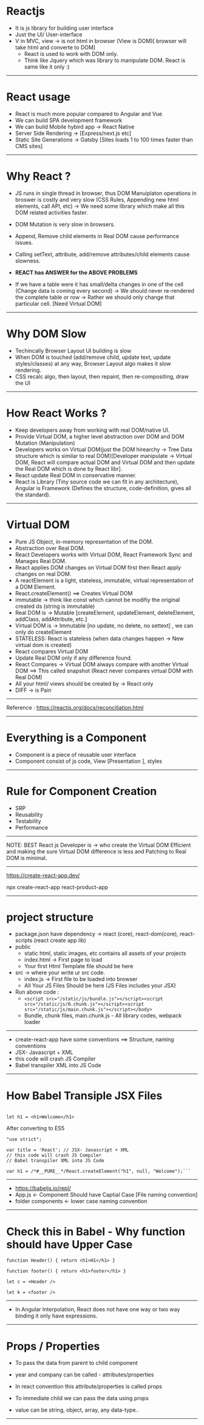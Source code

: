 # Reactjs

- It is js library for building user interface
- Just the UI/ User-interface
- V in MVC, view -> is not html in browser (View is DOM)[ browser will take html and converte to DOM]
  - React is used to work with DOM only.
  - Think like Jquery which was library to manipulate DOM. React is same like it only :)

---

# React usage

- React is much more popular compared to Angular and Vue
- We can build SPA development framework
- We can build Mobile hybird app -> React Native
- Server Side Rendering -> [Express/next.js etc]
- Static Site Generations -> Gatsby [Sites loads 1 to 100 times faster than CMS sites]

---

# Why React ?

- JS runs in single thread in browser, thus DOM Manuiplaton operations in broswer is costly and very slow (CSS Rules, Appending new html elements, call API, etc) -> We need some library which make all this DOM related activities faster.
- DOM Mutation is very slow in browsers.
- Append, Remove child elements in Real DOM cause performance issues.
- Calling setText, attribute, add/remove attributes/child elements cause slowness.
- **REACT has ANSWER for the ABOVE PROBLEMS**

- If we have a table were it has small/delta changes in one of the cell (Change data is coming every second) -> We should never re-rendered the complete table or row -> Rather we should only change that particular cell. [Need Virtual DOM]

---

# Why DOM Slow

- Techincally Browser Layout UI building is slow
- When DOM is touched (add/remove child, update text, update styles/classes) at any way, Browser Layout algo makes it slow rendering.
- CSS recalc algo, then layout, then repaint, then re-compositing, draw the UI

---

# How React Works ?

- Keep developers away from working with real DOM/native UI.
- Provide Virtual DOM, a higher level abstraction over DOM and DOM Mutation (Manipulation)
- Developers works on Virtual DOM(just the DOM hirearchy -> Tree Data structure which is similar to real DOM)[Developer manipulate -> Virtual DOM, React will compare actual DOM and Virtual DOM and then update the Real DOM which is done by React libr].
- React update Real DOM in conservative manner.
- React is Library (Tiny source code we can fit in any architecture), Angular is Framework (Defines the structure, code-definition, gives all the standard).

---

# Virtual DOM

- Pure JS Object, in-memory representation of the DOM.
- Abstraction over Real DOM.
- React Developers works with Virtual DOM, React Framework Sync and Manages Real DOM.
- React applies DOM changes on Virtual DOM first then React apply changes on real DOM.
- A reactElement is a light, stateless, immutable, virtual representation of a DOM Element.
- React.createElement() ==> Creates Virtual DOM
- immutable -> think like const which cannot be modifiy the original created ds (string is immutable)
- Real DOM is -> Mutable [createElement, updateElement, deleteElement, addClass, addAttribute, etc.]
- Virtual DOM is -> Immutable [no update, no delete, no settext] , we can only do createElement
- STATELESS: React is stateless (when data changes happen -> New virtual dom is created)
- React compares Virtual DOM
- Update Real DOM only if any difference found.
- React Compares -> Virtual DOM always compare with another Virtual DOM ==> This called snapshot (React never compares virtual DOM with Real DOM)
- All your html/ views should be created by -> React only
- DIFF -> is Pain

---

Reference : https://reactjs.org/docs/reconciliation.html

---

# Everything is a Component

- Component is a piece of reusable user interface
- Component consist of js code, View [Presentation ], styles

---

# Rule for Component Creation

- SRP
- Reusability
- Testability
- Performance

---

NOTE: BEST React js Developer is -> who create the Virtual DOM Efficient and making the sure Virtual DOM difference is less and Patching to Real DOM is minimal.

---

https://create-react-app.dev/

npx create-react-app react-product-app

---

# project structure

- package.json have dependency -> react (core), react-dom(core), react-scripts (react create app lib)
- public
  - static html, static images, etc contains all assets of your projects
  - index.html -> First page to load
  - Your first Html Template file should be here
- src -> where your write ur src code.
  - index.js -> First file to be loaded into browser
  - All Your JS Files Should be here (JS Files includes your JSX)
- Run above code :
  - `<script src="/static/js/bundle.js"></script><script src="/static/js/0.chunk.js"></script><script src="/static/js/main.chunk.js"></script></body>`
  - Bundle, chunk files, main.chunk.js - All library codes, webpack loader

---

- create-react-app have some conventions ==> Structure, naming conventions
- JSX- Javascript + XML
- this code will crash JS Compiler
- Babel transpiler XML into JS Code

---

# How Babel Transiple JSX Files

```let title = 'React'

let h1 = <h1>Welcome</h1>
```

After converting to ES5

````
"use strict";

var title = 'React'; // JSX- Javascript + XML
// this code will crash JS Compiler
// Babel transpiler XML into JS Code

var h1 = /*#__PURE__*/React.createElement("h1", null, "Welcome");```
````

---

- https://babeljs.io/repl/
- App.js <- Component Should have Captial Case [File naming convention]
- folder components <- lower case naming convention

---

# Check this in Babel - Why function should have Upper Case

```
function Header() { return <h1>H1</h1> }

function footer() { return <h1>footer</h1> }

let c = <Header />

let k = <footer />
```

---

- In Angular Interpolation, React does not have one way or two way binding it only have expressions.

---

# Props / Properties

- To pass the data from parent to child component
- year and company can be called - attributes/properties
- In react convention this attribute/properties is called props
- To immediate child we can pass the data using props
- value can be string, object, array, any data-type..

  <Footer year={2020} company="Airbus">

---

